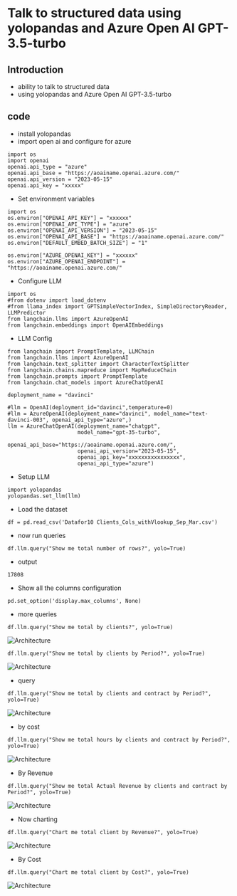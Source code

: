 # Talk to structured data using yolopandas and Azure Open AI GPT-3.5-turbo

## Introduction

- ability to talk to structured data
- using yolopandas and Azure Open AI GPT-3.5-turbo

## code

- install yolopandas
- import open ai and configure for azure

```
import os
import openai
openai.api_type = "azure"
openai.api_base = "https://aoainame.openai.azure.com/"
openai.api_version = "2023-05-15"
openai.api_key = "xxxxx"
```

- Set environment variables

```
import os
os.environ["OPENAI_API_KEY"] = "xxxxxx"
os.environ["OPENAI_API_TYPE"] = "azure"
os.environ["OPENAI_API_VERSION"] = "2023-05-15"
os.environ["OPENAI_API_BASE"] = "https://aoainame.openai.azure.com/"
os.environ["DEFAULT_EMBED_BATCH_SIZE"] = "1"

os.environ["AZURE_OPENAI_KEY"] = "xxxxxx"
os.environ["AZURE_OPENAI_ENDPOINT"] = "https://aoainame.openai.azure.com/"
```

- Configure LLM

```
import os
#from dotenv import load_dotenv
#from llama_index import GPTSimpleVectorIndex, SimpleDirectoryReader, LLMPredictor
from langchain.llms import AzureOpenAI
from langchain.embeddings import OpenAIEmbeddings
```

- LLM Config

```
from langchain import PromptTemplate, LLMChain
from langchain.llms import AzureOpenAI
from langchain.text_splitter import CharacterTextSplitter
from langchain.chains.mapreduce import MapReduceChain
from langchain.prompts import PromptTemplate
from langchain.chat_models import AzureChatOpenAI

deployment_name = "davinci"

#llm = OpenAI(deployment_id="davinci",temperature=0)
#llm = AzureOpenAI(deployment_name="davinci", model_name="text-davinci-003", openai_api_type="azure",)
llm = AzureChatOpenAI(deployment_name="chatgpt",
                      model_name="gpt-35-turbo",
                      openai_api_base="https://aoainame.openai.azure.com/",
                      openai_api_version="2023-05-15",
                      openai_api_key="xxxxxxxxxxxxxxxx",
                      openai_api_type="azure")
```

- Setup LLM

```
import yolopandas
yolopandas.set_llm(llm)
```

- Load the dataset

```
df = pd.read_csv('Datafor10 Clients_Cols_withVlookup_Sep_Mar.csv')
```

- now run queries

```
df.llm.query("Show me total number of rows?", yolo=True)
```

- output 

```
17808
```

- Show all the columns configuration

```
pd.set_option('display.max_columns', None)
```

- more queries

```
df.llm.query("Show me total by clients?", yolo=True)
```

![Architecture](https://github.com/balakreshnan/Samples2023/blob/main/AzureML/Images/yolopandas1.jpg "Architecture")

```
df.llm.query("Show me total by clients by Period?", yolo=True)
```

![Architecture](https://github.com/balakreshnan/Samples2023/blob/main/AzureML/Images/yolopandas2.jpg "Architecture")

- query

```
df.llm.query("Show me total by clients and contract by Period?", yolo=True)
```

![Architecture](https://github.com/balakreshnan/Samples2023/blob/main/AzureML/Images/yolopandas3.jpg "Architecture")

- by cost

```
df.llm.query("Show me total hours by clients and contract by Period?", yolo=True)
```

![Architecture](https://github.com/balakreshnan/Samples2023/blob/main/AzureML/Images/yolopandas4.jpg "Architecture")

- By Revenue

```
df.llm.query("Show me total Actual Revenue by clients and contract by Period?", yolo=True)
```

![Architecture](https://github.com/balakreshnan/Samples2023/blob/main/AzureML/Images/yolopandas5.jpg "Architecture")

- Now charting


```
df.llm.query("Chart me total client by Revenue?", yolo=True)
```

![Architecture](https://github.com/balakreshnan/Samples2023/blob/main/AzureML/Images/yolopandas6.jpg "Architecture")

- By Cost

```
df.llm.query("Chart me total client by Cost?", yolo=True)
```

![Architecture](https://github.com/balakreshnan/Samples2023/blob/main/AzureML/Images/yolopandas7.jpg "Architecture")